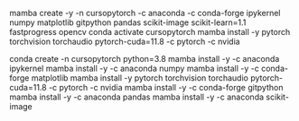 mamba create -y -n cursopytorch -c anaconda -c conda-forge ipykernel numpy matplotlib gitpython pandas scikit-image scikit-learn=1.1 fastprogress opencv
conda activate cursopytorch
mamba install -y pytorch torchvision torchaudio pytorch-cuda=11.8 -c pytorch -c nvidia


conda create -n cursopytorch python=3.8
mamba install -y -c anaconda ipykernel
mamba install -y -c anaconda numpy 
mamba install -y -c conda-forge matplotlib
mamba install -y pytorch torchvision torchaudio pytorch-cuda=11.8 -c pytorch -c nvidia
mamba install -y -c conda-forge gitpython
mamba install -y -c anaconda pandas
mamba install -y -c anaconda scikit-image
